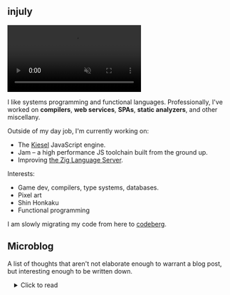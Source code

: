 ## injuly

<video autoplay loop muted>
    <source src="https://user-uploads.perchance.org/file/da1bf91d3531f0c92e59e6db38e44176.webm">
</video>


I like systems programming and functional languages.
Professionally, I've worked on **compilers**, **web services**, **SPAs**, **static analyzers**, and other miscellany.

Outside of my day job, I'm currently working on:
- The [Kiesel](https://kiesel.dev) JavaScript engine.
- Jam – a high performance JS toolchain built from the ground up.
- Improving [the Zig Language Server](https://github/zigtools/zls/).

Interests:
- Game dev, compilers, type systems, databases.
- Pixel art
- Shin Honkaku
- Functional programming

I am slowly migrating my code from here to [codeberg](https://codeberg.org/injuly).

## Microblog

A list of thoughts that aren't not elaborate enough to warrant a blog post, but interesting enough to be written down.

<details style="margin-left: 15px">
    <summary>Click to read</summary>

<details>
<summary>
    <h3>1. CRT displays and retro shaders</h3>
</summary>

I find it very interesting that video games today often try to emulate artifacts of the past that 
older developers would kill to get rid of.
The CRT screen shader is one of them. 
I wrote one for one of my (~~now abandoned~~) side projects, and was happy with how it turned out.
Here is an old GIF of the effect:

<img src="./bullet_hell.gif" width="50%" height="50%" />

The above shader displays two of my favorite effects that nail the "retro" feel when done well:
1. The [CRT](https://en.wikipedia.org/wiki/Cathode-ray_tube) screen bend.
2. [Chromatic Abberation](https://en.wikipedia.org/wiki/Chromatic_aberration).

It also has a scanline effect, but that's off topic.

CRT screens would shoot a cathode ray that would traverse the screen row-by-row.
If the screens weren't curved in shape, different points on the surface would be at different distances from the origin of the cathode ray, resulting in a distorted image.
The screens had to be curved at very precise angles to perfectly offset the distortion.

Since It's getting pretty late in the night at the time of me writing this, 
I'll leave this great explanation on chromatic aberration by an underrated youtuber, Pixel Prophecy:
- [What is Chromatic Abberation? (And why?)](https://www.youtube.com/watch?v=oE8Zjr5NJrM)

If you're wondering how it's implemented in the gif I showed above, I just offset the Red, Green, and Blue channels for every on-screen pixel. As for the scanlines, they're just periodically occuring horizontal lines timed with a sine wave.
</details>

</details>
